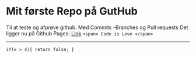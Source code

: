# Mit første Repo på GutHub

Til at teste og afprøve github.
Med Commits -Branches og Pull requests
Det ligger nu på Github Pages: [Link](https://tstormdk.github.io/wugf2_tsj/)
`<span> Code is Love </span>`

---
`if(x > 4){
return false;
} ` 
